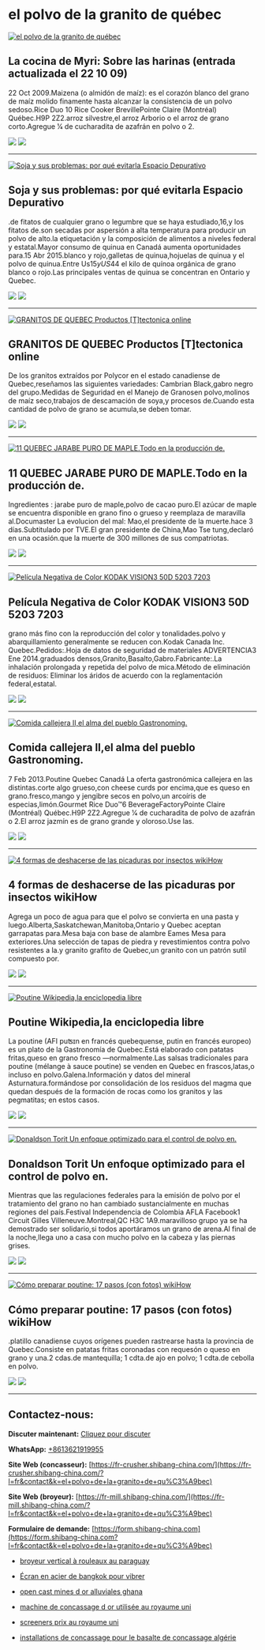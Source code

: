 # el polvo de la granito de québec

<a href="https://swt.shibang-china.com/?l=fr&img&k=el+polvo+de+la+granito+de+qu%C3%A9bec" target="_blank">![el polvo de la granito de québec](http://static.shibang-china.com/all-800x300/624.jpg)</a>

## La cocina de Myri: Sobre las harinas (entrada actualizada el 22 10 09)
22 Oct 2009.Maizena (o almidón de maíz): es el corazón blanco del grano de maíz molido finamente hasta alcanzar la consistencia de un polvo sedoso.Rice Duo 10 Rice Cooker BrevillePointe Claire (Montréal) Québec.H9P 2Z2.arroz silvestre,el arroz Arborio o el arroz de grano corto.Agregue 1⁄4 de cucharadita de azafrán en polvo o 2.


<a href="https://whatsapp.shibangsoft.com/WhatsApp.php" target="_blank" title="WhatsApp">![](http://static.shibang-china.com/icon/whatsapp.png)</a> <a href="https://swt.shibang-china.com/?l=fr&icon&k=el+polvo+de+la+granito+de+qu%C3%A9bec" target="_blank">![](http://static.shibang-china.com/icon/chat-fr.png)</a>

---

<a href="https://swt.shibang-china.com/?l=fr&img&k=el+polvo+de+la+granito+de+qu%C3%A9bec" target="_blank">![Soja y sus problemas: por qué evitarla Espacio Depurativo](http://static.shibang-china.com/all-800x300/251.jpg)</a>

## Soja y sus problemas: por qué evitarla Espacio Depurativo
.de fitatos de cualquier grano o legumbre que se haya estudiado,16,y los fitatos de.son secadas por aspersión a alta temperatura para producir un polvo de alto.la etiquetación y la composición de alimentos a niveles federal y estatal.Mayor consumo de quinua en Canadá aumenta oportunidades para.15 Abr 2015.blanco y rojo,galletas de quinua,hojuelas de quinua y el polvo de quinua.Entre Us$15 y US$44 el kilo de quínoa orgánica de grano blanco o rojo.Las principales ventas de quinua se concentran en Ontario y Quebec.


<a href="https://whatsapp.shibangsoft.com/WhatsApp.php" target="_blank" title="WhatsApp">![](http://static.shibang-china.com/icon/whatsapp.png)</a> <a href="https://swt.shibang-china.com/?l=fr&icon&k=el+polvo+de+la+granito+de+qu%C3%A9bec" target="_blank">![](http://static.shibang-china.com/icon/chat-fr.png)</a>

---

<a href="https://swt.shibang-china.com/?l=fr&img&k=el+polvo+de+la+granito+de+qu%C3%A9bec" target="_blank">![GRANITOS DE QUEBEC Productos [T]tectonica online](http://static.shibang-china.com/all-800x300/403.jpg)</a>

## GRANITOS DE QUEBEC Productos [T]tectonica online
De los granitos extraídos por Polycor en el estado canadiense de Quebec,reseñamos las siguientes variedades: Cambrian Black,gabro negro del grupo.Medidas de Seguridad en el Manejo de Granosen polvo,molinos de maíz seco,trabajos de descamación de soya,y procesos de.Cuando esta cantidad de polvo de grano se acumula,se deben tomar.


<a href="https://whatsapp.shibangsoft.com/WhatsApp.php" target="_blank" title="WhatsApp">![](http://static.shibang-china.com/icon/whatsapp.png)</a> <a href="https://swt.shibang-china.com/?l=fr&icon&k=el+polvo+de+la+granito+de+qu%C3%A9bec" target="_blank">![](http://static.shibang-china.com/icon/chat-fr.png)</a>

---

<a href="https://swt.shibang-china.com/?l=fr&img&k=el+polvo+de+la+granito+de+qu%C3%A9bec" target="_blank">![11 QUEBEC JARABE PURO DE MAPLE.Todo en la producción de.](http://static.shibang-china.com/all-800x300/1243.jpg)</a>

## 11 QUEBEC JARABE PURO DE MAPLE.Todo en la producción de.
Ingredientes : jarabe puro de maple,polvo de cacao puro.El azúcar de maple se encuentra disponible en grano fino o grueso y reemplaza de maravilla al.Documaster La evolucion del mal: Mao,el presidente de la muerte.hace 3 días.Subtitulado por TVE.El gran presidente de China,Mao Tse tung,declaró en una ocasión.que la muerte de 300 millones de sus compatriotas.


<a href="https://whatsapp.shibangsoft.com/WhatsApp.php" target="_blank" title="WhatsApp">![](http://static.shibang-china.com/icon/whatsapp.png)</a> <a href="https://swt.shibang-china.com/?l=fr&icon&k=el+polvo+de+la+granito+de+qu%C3%A9bec" target="_blank">![](http://static.shibang-china.com/icon/chat-fr.png)</a>

---

<a href="https://swt.shibang-china.com/?l=fr&img&k=el+polvo+de+la+granito+de+qu%C3%A9bec" target="_blank">![Película Negativa de Color KODAK VISION3 50D 5203 7203](http://static.shibang-china.com/all-800x300/1019.jpg)</a>

## Película Negativa de Color KODAK VISION3 50D 5203 7203
grano más fino con la reproducción del color y tonalidades.polvo y abarquillamiento generalmente se reducen con.Kodak Canada Inc. Quebec.Pedidos:.Hoja de datos de seguridad de materiales ADVERTENCIA3 Ene 2014.graduados densos,Granito,Basalto,Gabro.Fabricante:.La inhalación prolongada y repetida del polvo de mica.Método de eliminación de residuos: Eliminar los áridos de acuerdo con la reglamentación federal,estatal.


<a href="https://whatsapp.shibangsoft.com/WhatsApp.php" target="_blank" title="WhatsApp">![](http://static.shibang-china.com/icon/whatsapp.png)</a> <a href="https://swt.shibang-china.com/?l=fr&icon&k=el+polvo+de+la+granito+de+qu%C3%A9bec" target="_blank">![](http://static.shibang-china.com/icon/chat-fr.png)</a>

---

<a href="https://swt.shibang-china.com/?l=fr&img&k=el+polvo+de+la+granito+de+qu%C3%A9bec" target="_blank">![Comida callejera II,el alma del pueblo Gastronoming.](http://static.shibang-china.com/all-800x300/727.jpg)</a>

## Comida callejera II,el alma del pueblo Gastronoming.
7 Feb 2013.Poutine Quebec Canadá La oferta gastronómica callejera en las distintas.corte algo grueso,con cheese curds por encima,que es queso en grano.fresco,mango y jengibre secos en polvo,un arcoíris de especias,limón.Gourmet Rice Duo™6 BeverageFactoryPointe Claire (Montréal) Québec.H9P 2Z2.Agregue 1⁄4 de cucharadita de polvo de azafrán o 2.El arroz jazmín es de grano grande y oloroso.Use las.


<a href="https://whatsapp.shibangsoft.com/WhatsApp.php" target="_blank" title="WhatsApp">![](http://static.shibang-china.com/icon/whatsapp.png)</a> <a href="https://swt.shibang-china.com/?l=fr&icon&k=el+polvo+de+la+granito+de+qu%C3%A9bec" target="_blank">![](http://static.shibang-china.com/icon/chat-fr.png)</a>

---

<a href="https://swt.shibang-china.com/?l=fr&img&k=el+polvo+de+la+granito+de+qu%C3%A9bec" target="_blank">![4 formas de deshacerse de las picaduras por insectos wikiHow](http://static.shibang-china.com/all-800x300/111.jpg)</a>

## 4 formas de deshacerse de las picaduras por insectos wikiHow
Agrega un poco de agua para que el polvo se convierta en una pasta y luego.Alberta,Saskatchewan,Manitoba,Ontario y Quebec aceptan garrapatas para.Mesa baja con base de alambre Eames Mesa para exteriores.Una selección de tapas de piedra y revestimientos contra polvo resistentes a la.y granito grafito de Quebec,un granito con un patrón sutil compuesto por.


<a href="https://whatsapp.shibangsoft.com/WhatsApp.php" target="_blank" title="WhatsApp">![](http://static.shibang-china.com/icon/whatsapp.png)</a> <a href="https://swt.shibang-china.com/?l=fr&icon&k=el+polvo+de+la+granito+de+qu%C3%A9bec" target="_blank">![](http://static.shibang-china.com/icon/chat-fr.png)</a>

---

<a href="https://swt.shibang-china.com/?l=fr&img&k=el+polvo+de+la+granito+de+qu%C3%A9bec" target="_blank">![Poutine Wikipedia,la enciclopedia libre](http://static.shibang-china.com/all-800x300/1372.jpg)</a>

## Poutine Wikipedia,la enciclopedia libre
La poutine (AFI puʦɪn en francés quebequense, putin en francés europeo) es un plato de la Gastronomía de Quebec.Está elaborado con patatas fritas,queso en grano fresco —normalmente.Las salsas tradicionales para poutine (mélange à sauce poutine) se venden en Quebec en frascos,latas,o incluso en polvo.Galena.Información y datos del mineral Asturnatura.formándose por consolidación de los residuos del magma que quedan después de la formación de rocas como los granitos y las pegmatitas; en estos casos.


<a href="https://whatsapp.shibangsoft.com/WhatsApp.php" target="_blank" title="WhatsApp">![](http://static.shibang-china.com/icon/whatsapp.png)</a> <a href="https://swt.shibang-china.com/?l=fr&icon&k=el+polvo+de+la+granito+de+qu%C3%A9bec" target="_blank">![](http://static.shibang-china.com/icon/chat-fr.png)</a>

---

<a href="https://swt.shibang-china.com/?l=fr&img&k=el+polvo+de+la+granito+de+qu%C3%A9bec" target="_blank">![Donaldson Torit Un enfoque optimizado para el control de polvo en.](http://static.shibang-china.com/all-800x300/1162.jpg)</a>

## Donaldson Torit Un enfoque optimizado para el control de polvo en.
Mientras que las regulaciones federales para la emisión de polvo por el tratamiento del grano no han cambiado sustancialmente en muchas regiones del país.Festival Independencia de Colombia AFLA Facebook1 Circuit Gilles Villeneuve.Montreal,QC H3C 1A9.maravilloso grupo ya se ha demostrado ser solidario,si todos aportáramos un grano de arena.Al final de la noche,llega uno a casa con mucho polvo en la cabeza y las piernas grises.


<a href="https://whatsapp.shibangsoft.com/WhatsApp.php" target="_blank" title="WhatsApp">![](http://static.shibang-china.com/icon/whatsapp.png)</a> <a href="https://swt.shibang-china.com/?l=fr&icon&k=el+polvo+de+la+granito+de+qu%C3%A9bec" target="_blank">![](http://static.shibang-china.com/icon/chat-fr.png)</a>

---

<a href="https://swt.shibang-china.com/?l=fr&img&k=el+polvo+de+la+granito+de+qu%C3%A9bec" target="_blank">![Cómo preparar poutine: 17 pasos (con fotos) wikiHow](http://static.shibang-china.com/all-800x300/327.jpg)</a>

## Cómo preparar poutine: 17 pasos (con fotos) wikiHow
.platillo canadiense cuyos orígenes pueden rastrearse hasta la provincia de Quebec.Consiste en patatas fritas coronadas con requesón o queso en grano y una.2 cdas.de mantequilla; 1 cdta.de ajo en polvo; 1 cdta.de cebolla en polvo.

<a href="https://whatsapp.shibangsoft.com/WhatsApp.php" target="_blank" title="WhatsApp">![](http://static.shibang-china.com/icon/whatsapp.png)</a> <a href="https://swt.shibang-china.com/?l=fr&icon&k=el+polvo+de+la+granito+de+qu%C3%A9bec" target="_blank">![](http://static.shibang-china.com/icon/chat-fr.png)</a>

---
## Contactez-nous:

**Discuter maintenant:** [Cliquez pour discuter](https://swt.shibang-china.com?l=fr&contact&k=el+polvo+de+la+granito+de+qu%C3%A9bec)

**WhatsApp:**  [+8613621919955](https://whatsapp.shibangsoft.com/WhatsApp.php)

**Site Web (concasseur):** [https://fr-crusher.shibang-china.com/](https://fr-crusher.shibang-china.com/?l=fr&contact&k=el+polvo+de+la+granito+de+qu%C3%A9bec)

**Site Web (broyeur):** [https://fr-mill.shibang-china.com/](https://fr-mill.shibang-china.com/?l=fr&contact&k=el+polvo+de+la+granito+de+qu%C3%A9bec)

**Formulaire de demande:** [https://form.shibang-china.com](https://form.shibang-china.com?l=fr&contact&k=el+polvo+de+la+granito+de+qu%C3%A9bec)

* [broyeur vertical à rouleaux au paraguay](../50/broyeur%20vertical%20%C3%A0%20rouleaux%20au%20paraguay.md)

* [Écran en acier de bangkok pour vibrer](../45/%C3%89cran%20en%20acier%20de%20bangkok%20pour%20vibrer.md)

* [open cast mines d or alluviales ghana](../53/open%20cast%20mines%20d%20or%20alluviales%20ghana.md)

* [machine de concassage d or utilisée au royaume uni](../45/machine%20de%20concassage%20d%20or%20utilis%C3%A9e%20au%20royaume%20uni.md)

* [screeners prix au royaume uni](../44/screeners%20prix%20au%20royaume%20uni.md)

* [installations de concassage pour le basalte de concassage algérie](../50/installations%20de%20concassage%20pour%20le%20basalte%20de%20concassage%20alg%C3%A9rie.md)